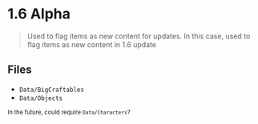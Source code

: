 # 1.6 Alpha

> Used to flag items as new content for updates. In this case, used to flag items as new content in 1.6 update

## Files

- `Data/BigCraftables`
- `Data/Objects`

<sub>In the future, could require `Data/Characters`?</sub>
